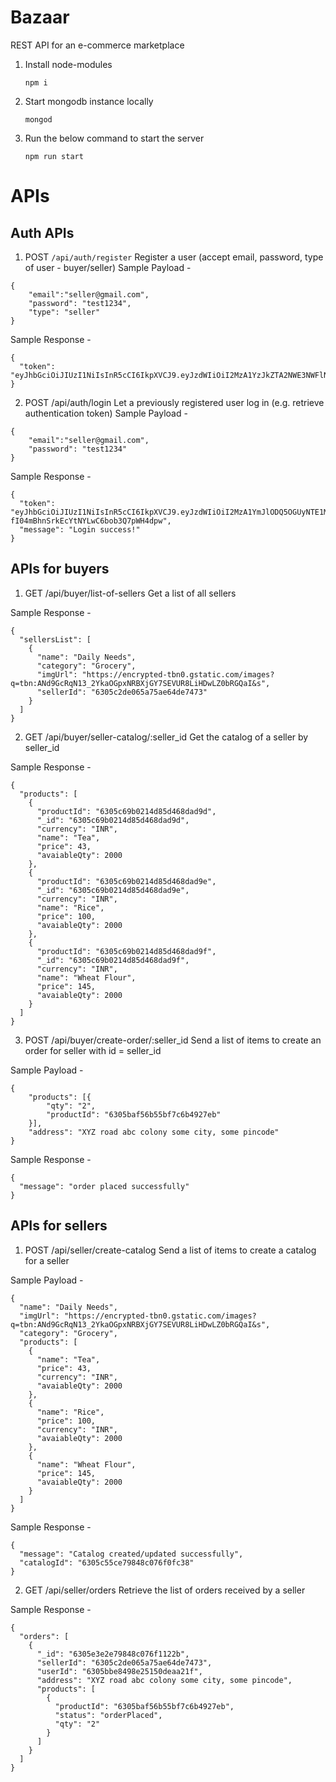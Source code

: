 # Bazaar
REST API for an e-commerce marketplace

1. Install node-modules
    ```
    npm i
    ```
2. Start mongodb instance locally
    ```
    mongod
    ```
    
3. Run the below command to start the server
    ```
    npm run start
    ```
    
# APIs

## Auth APIs

1. POST `/api/auth/register`
Register a user (accept email, password, type of user - buyer/seller)
Sample Payload - 
```
{
	"email":"seller@gmail.com",
	"password": "test1234",
	"type": "seller"
}
```
Sample Response -
```
{
  "token": "eyJhbGciOiJIUzI1NiIsInR5cCI6IkpXVCJ9.eyJzdWIiOiI2MzA1YzJkZTA2NWE3NWFlNjRkZTc0NzMiLCJpYXQiOjE2NjEzMjE5NTAsImV4cCI6MTY2MTMyNTU1MH0.qMhm4osYzwrNiwuNwaUEBWFPKuTgmqyxUmYw5HDWWjk"
}
```

2. POST /api/auth/login
Let a previously registered user log in (e.g. retrieve authentication token)
Sample Payload - 
```
{
	"email":"seller@gmail.com",
	"password": "test1234"
}
```
Sample Response -
```
{
  "token": "eyJhbGciOiJIUzI1NiIsInR5cCI6IkpXVCJ9.eyJzdWIiOiI2MzA1YmJlODQ5OGUyNTE1MGRlYWEyMWYiLCJpYXQiOjE2NjEzMjI5MTQsImV4cCI6MTY2MTMyNjUxNH0.pfDxmO7q-fI04mBhnSrkEcYtNYLwC6bob3Q7pWH4dpw",
  "message": "Login success!"
}
```

## APIs for buyers

1. GET /api/buyer/list-of-sellers
Get a list of all sellers

Sample Response -
```
{
  "sellersList": [
    {
      "name": "Daily Needs",
      "category": "Grocery",
      "imgUrl": "https://encrypted-tbn0.gstatic.com/images?q=tbn:ANd9GcRqN13_2YkaOGpxNRBXjGY7SEVUR8LiHDwLZ0bRGQaI&s",
      "sellerId": "6305c2de065a75ae64de7473"
    }
  ]
}
```

2. GET /api/buyer/seller-catalog/:seller_id
Get the catalog of a seller by seller_id

Sample Response -
```
{
  "products": [
    {
      "productId": "6305c69b0214d85d468dad9d",
      "_id": "6305c69b0214d85d468dad9d",
      "currency": "INR",
      "name": "Tea",
      "price": 43,
      "avaiableQty": 2000
    },
    {
      "productId": "6305c69b0214d85d468dad9e",
      "_id": "6305c69b0214d85d468dad9e",
      "currency": "INR",
      "name": "Rice",
      "price": 100,
      "avaiableQty": 2000
    },
    {
      "productId": "6305c69b0214d85d468dad9f",
      "_id": "6305c69b0214d85d468dad9f",
      "currency": "INR",
      "name": "Wheat Flour",
      "price": 145,
      "avaiableQty": 2000
    }
  ]
}
```

3. POST /api/buyer/create-order/:seller_id
Send a list of items to create an order for seller with id = seller_id

Sample Payload - 
```
{
	"products": [{
		"qty": "2",
		"productId": "6305baf56b55bf7c6b4927eb"
	}],
	"address": "XYZ road abc colony some city, some pincode"
}
```
Sample Response -
```
{
  "message": "order placed successfully"
}
```

## APIs for sellers

1. POST /api/seller/create-catalog
Send a list of items to create a catalog for a seller

Sample Payload - 
```
{
  "name": "Daily Needs",
  "imgUrl": "https://encrypted-tbn0.gstatic.com/images?q=tbn:ANd9GcRqN13_2YkaOGpxNRBXjGY7SEVUR8LiHDwLZ0bRGQaI&s",
  "category": "Grocery",
  "products": [
    {
      "name": "Tea",
      "price": 43,
      "currency": "INR",
      "avaiableQty": 2000
    },
    {
      "name": "Rice",
      "price": 100,
      "currency": "INR",
      "avaiableQty": 2000
    },
    {
      "name": "Wheat Flour",
      "price": 145,
      "avaiableQty": 2000
    }
  ]
}
```
Sample Response -
```
{
  "message": "Catalog created/updated successfully",
  "catalogId": "6305c55ce79848c076f0fc38"
}
```

2. GET /api/seller/orders
Retrieve the list of orders received by a seller

Sample Response -
```
{
  "orders": [
    {
      "_id": "6305e3e2e79848c076f1122b",
      "sellerId": "6305c2de065a75ae64de7473",
      "userId": "6305bbe8498e25150deaa21f",
      "address": "XYZ road abc colony some city, some pincode",
      "products": [
        {
          "productId": "6305baf56b55bf7c6b4927eb",
          "status": "orderPlaced",
          "qty": "2"
        }
      ]
    }
  ]
}
```
